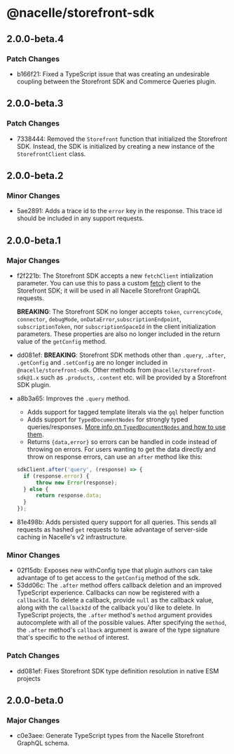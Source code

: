 # @nacelle/storefront-sdk

## 2.0.0-beta.4

### Patch Changes

- b166f21: Fixed a TypeScript issue that was creating an undesirable coupling between the Storefront SDK and Commerce Queries plugin.

## 2.0.0-beta.3

### Patch Changes

- 7338444: Removed the `Storefront` function that initialized the Storefront SDK. Instead, the SDK is initialized by creating a new instance of the `StorefrontClient` class.

## 2.0.0-beta.2

### Minor Changes

- 5ae2891: Adds a trace id to the `error` key in the response. This trace id should be included in any support requests.

## 2.0.0-beta.1

### Major Changes

- f2f221b: The Storefront SDK accepts a new `fetchClient` intialization parameter. You can use this to pass a custom [fetch](https://fetch.spec.whatwg.org) client to the Storefront SDK; it will be used in all Nacelle Storefront GraphQL requests.

  **BREAKING**: The Storefront SDK no longer accepts `token`, `currencyCode`, `connector`, `debugMode`, `onDataError`,`subscriptionEndpoint`, `subscriptionToken`, nor `subscriptionSpaceId` in the client initialization parameters. These properties are also no longer included in the return value of the `getConfig` method.

- dd081ef: **BREAKING**: Storefront SDK methods other than `.query`, `.after`, `.getConfig` and `.setConfig` are no longer included in `@nacelle/storefront-sdk`. Other methods from `@nacelle/storefront-sdk@1.x` such as `.products`, `.content` etc. will be provided by a Storefront SDK plugin.
- a8b3a65: Improves the `.query` method.

  - Adds support for tagged template literals via the `gql` helper function
  - Adds support for `TypedDocumentNodes` for strongly typed queries/responses. [More info on `TypedDocumentNodes` and how to use them](https://github.com/dotansimha/graphql-typed-document-node#how-to-use).
  - Returns `{data,error}` so errors can be handled in code instead of throwing on errors. For users wanting to get the data directly and throw on response errors, can use an `after` method like this:

  ```js
  sdkClient.after('query', (response) => {
  	if (response.error) {
  		throw new Error(response);
  	} else {
  		return response.data;
  	}
  });
  ```

- 81e498b: Adds persisted query support for all queries. This sends all requests as hashed `get` requests to take advantage of server-side caching in Nacelle's v2 infrastructure.

### Minor Changes

- 02f15db: Exposes new withConfig type that plugin authors can take advantage of to get access to the `getConfig` method of the sdk.
- 53dd06c: The `.after` method offers callback deletion and an improved TypeScript experience. Callbacks can now be registered with a `callbackId`. To delete a callback, provide `null` as the callback value, along with the `callbackId` of the callback you'd like to delete. In TypeScript projects, the `.after` method's `method` argument provides autocomplete with all of the possible values. After specifying the `method`, the `.after` method's `callback` argument is aware of the type signature that's specific to the `method` of interest.

### Patch Changes

- dd081ef: Fixes Storefront SDK type definition resolution in native ESM projects

## 2.0.0-beta.0

### Major Changes

- c0e3aee: Generate TypeScript types from the Nacelle Storefront GraphQL schema.
